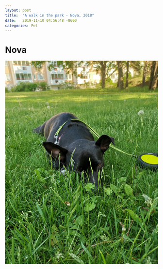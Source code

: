 ```yaml
---
layout: post
title:  "A walk in the park - Nova, 2018"
date:   2019-11-10 04:56:48 -0600
categories: Pet
---
```


# Nova
![Our dog Nova](/assets/Our_dog_Nova.jpg)


